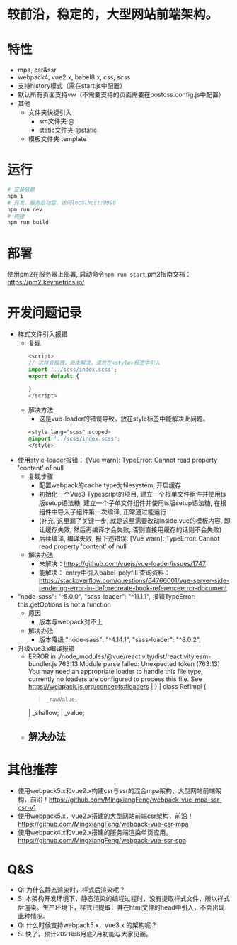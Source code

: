 # 较前沿，稳定的，大型网站前端架构。

# 特性
- mpa, csr&ssr
- webpack4, vue2.x, babel8.x, css, scss
- 支持history模式（需在start.js中配置）
- 默认所有页面支持vw（不需要支持的页面需要在postcss.config.js中配置）
- 其他
  - 文件夹快捷引入
    - src文件夹 @
    - static文件夹 @static
  - 模板文件夹 template

# 运行
```bash
# 安装依赖
npm i
# 开发，服务启动后，访问localhost:9998
npm run dev
# 构建
npm run build
```

# 部署
使用pm2在服务器上部署, 启动命令```npm run start``` pm2指南文档：https://pm2.keymetrics.io/

# 开发问题记录
- 样式文件引入报错
  - 复现
    ```javascript
    <script>
    // 这样会报错，尚未解决，请放在<style>标签中引入
    import '../scss/index.scss';
    export default {

    }
    </script>
    ```
  - 解决方法
    - 这是vue-loader的错误导致。放在style标签中能解决此问题。
    ```css
    <style lang="scss" scoped>
    @import '../scss/index.scss'; 
    </style>
    ```
- 使用style-loader报错： [Vue warn]: TypeError: Cannot read property 'content' of null 
  - 复现步骤
    - 配置webpack的cache.type为filesystem, 开启缓存
    - 初始化一个Vue3 Typescript的项目, 建立一个根单文件组件并使用ts版setup语法糖, 建立一个子单文件组件并使用ts版setup语法糖, 在根组件中导入子组件第一次编译, 正常通过能运行
    - (补充, 这里漏了关键一步, 就是这里需要改动inside.vue的模板内容, 即让缓存失效, 然后再编译才会失败, 否则直接用缓存的话则不会失败)
    - 后续编译, 编译失败, 报下述错误: [Vue warn]: TypeError: Cannot read property 'content' of null 
  - 解决办法
    - 未解决：https://github.com/vuejs/vue-loader/issues/1747
    - 能解决： entry中引入babel-polyfill
  查询资料：https://stackoverflow.com/questions/64766001/vue-server-side-rendering-error-in-beforecreate-hook-referenceerror-document
- "node-sass": "^5.0.0", "sass-loader": "^11.1.1", 报错TypeError: this.getOptions is not a function
  - 原因
    - 版本与webpack对不上
  - 解决办法
    - 版本降级 "node-sass": "^4.14.1", "sass-loader": "^8.0.2",
- 升级vue3.x编译报错
  - ERROR in ./node_modules/@vue/reactivity/dist/reactivity.esm-bundler.js 763:13
    Module parse failed: Unexpected token (763:13)
    You may need an appropriate loader to handle this file type, currently no loaders are configured to process this file. See https://webpack.js.org/concepts#loaders
    | }
    | class RefImpl {
    >     _rawValue;
    |     _shallow;
    |     _value;
  - 解决办法
    - 


# 其他推荐
- 使用webpack5.x和vue2.x构建csr与ssr的混合mpa架构，大型网站前端架构，前沿！https://github.com/MingxiangFeng/webpack-vue-mpa-ssr-csr-v1
- 使用webpack5.x，vue2.x搭建的大型网站前端csr架构，前沿！https://github.com/MingxiangFeng/webpack-vue-csr-mpa
- 使用webpack4.x和vue2.x搭建的服务端渲染单页应用。https://github.com/MingxiangFeng/webpack-vue-ssr-spa


# Q&S
- Q: 为什么静态渲染时，样式后渲染呢？
- S: 本架构开发环境下，静态渲染的编程过程时，没有提取样式文件，所以样式后渲染。生产环境下，样式已提取，并在html文件的head中引入，不会出现此种情况。
- Q: 什么时候支持webpack5.x，vue3.x 的架构呢？
- S: 快了，预计2021年6月底7月初能与大家见面。